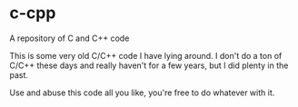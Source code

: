 # c-cpp
A repository of C and C++ code

This is some very old C/C++ code I have lying around.  I don't do a ton of C/C++ these days and really haven't for a few years, but I did plenty in the past.

Use and abuse this code all you like, you're free to do whatever with it.
